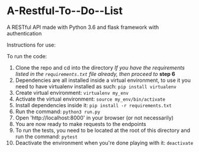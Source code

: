 # A-Restful-To--Do--List

A RESTful API made with Python 3.6 and flask framework with authentication

Instructions for use:

To run the code:

1. Clone the repo and cd into the directory _*If you have the requirements
   listed in the `requirements.txt` file already, then proceed to*_ **step 6**
2. Dependencies are all installed inside a virtual environment, to use it you
   need to have virtualenv installed as such: `pip install virtualenv`
3. Create virtual environment: `virtualenv my_env`
4. Activate the virtual environment: `source my_env/bin/activate`
5. Install dependencies inside it: `pip install -r requirements.txt`
6. Run the command: `python3 run.py`
7. Open 'http://localhost:8000' in your browser (or not necessarily)
8. You are now ready to make requests to the endpoints
9. To run the tests, you need to be located at the root of this directory and
   run the command: `pytest`
10. Deactivate the environment when you're done playing with it: `deactivate`
